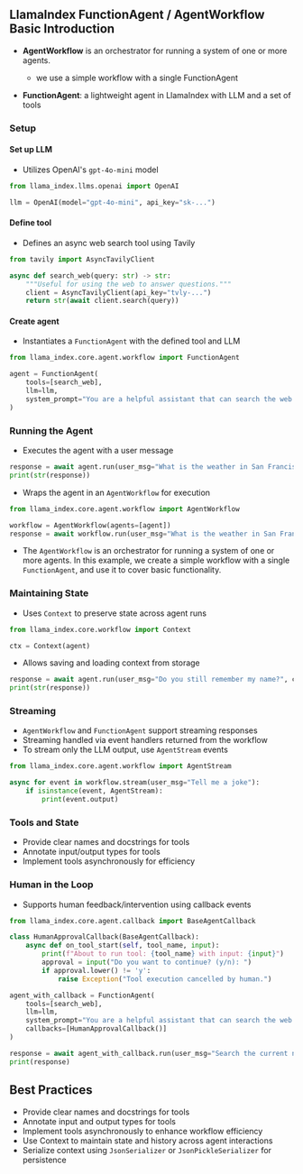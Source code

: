 
## LlamaIndex FunctionAgent / AgentWorkflow Basic Introduction

- **AgentWorkflow** is an orchestrator for running a system of one or more agents. 
    - we use a simple workflow with a single FunctionAgent 

- **FunctionAgent**: a lightweight agent in LlamaIndex with LLM and a set of tools


### Setup

#### Set up LLM

* Utilizes OpenAI's `gpt-4o-mini` model

```python
from llama_index.llms.openai import OpenAI

llm = OpenAI(model="gpt-4o-mini", api_key="sk-...")
```

#### Define tool

* Defines an async web search tool using Tavily

```python
from tavily import AsyncTavilyClient

async def search_web(query: str) -> str:
    """Useful for using the web to answer questions."""
    client = AsyncTavilyClient(api_key="tvly-...")
    return str(await client.search(query))
```

#### Create agent

* Instantiates a `FunctionAgent` with the defined tool and LLM

```python
from llama_index.core.agent.workflow import FunctionAgent

agent = FunctionAgent(
    tools=[search_web],
    llm=llm,
    system_prompt="You are a helpful assistant that can search the web for information."
)
```

### Running the Agent

* Executes the agent with a user message

```python
response = await agent.run(user_msg="What is the weather in San Francisco?")
print(str(response))
```

* Wraps the agent in an `AgentWorkflow` for execution

```python
from llama_index.core.agent.workflow import AgentWorkflow

workflow = AgentWorkflow(agents=[agent])
response = await workflow.run(user_msg="What is the weather in San Francisco?")
```

* The `AgentWorkflow` is an orchestrator for running a system of one or more agents. In this example, we create a simple workflow with a single `FunctionAgent`, and use it to cover basic functionality.

### Maintaining State

* Uses `Context` to preserve state across agent runs

```python
from llama_index.core.workflow import Context

ctx = Context(agent)
```

<!-- * Runs the agent with context to maintain conversation history

```python
response = await agent.run(user_msg="My name is Logan, nice to meet you!", ctx=ctx)
print(str(response))

response = await agent.run(user_msg="What is my name?", ctx=ctx)
print(str(response))
```

* Serializes and deserializes context using `JsonSerializer` or `JsonPickleSerializer`

```python
from llama_index.core.workflow import JsonPickleSerializer, JsonSerializer

ctx_dict = ctx.to_dict(serializer=JsonSerializer())
restored_ctx = Context.from_dict(agent, ctx_dict, serializer=JsonSerializer())
``` -->

* Allows saving and loading context from storage

```python
response = await agent.run(user_msg="Do you still remember my name?", ctx=restored_ctx)
print(str(response))
```

### Streaming

* `AgentWorkflow` and `FunctionAgent` support streaming responses
* Streaming handled via event handlers returned from the workflow
* To stream only the LLM output, use `AgentStream` events

```python
from llama_index.core.agent.workflow import AgentStream

async for event in workflow.stream(user_msg="Tell me a joke"):
    if isinstance(event, AgentStream):
        print(event.output)
```

### Tools and State

* Provide clear names and docstrings for tools
* Annotate input/output types for tools
* Implement tools asynchronously for efficiency

### Human in the Loop

* Supports human feedback/intervention using callback events

```python
from llama_index.core.agent.callback import BaseAgentCallback

class HumanApprovalCallback(BaseAgentCallback):
    async def on_tool_start(self, tool_name, input):
        print(f"About to run tool: {tool_name} with input: {input}")
        approval = input("Do you want to continue? (y/n): ")
        if approval.lower() != 'y':
            raise Exception("Tool execution cancelled by human.")

agent_with_callback = FunctionAgent(
    tools=[search_web],
    llm=llm,
    system_prompt="You are a helpful assistant that can search the web for information.",
    callbacks=[HumanApprovalCallback()]
)

response = await agent_with_callback.run(user_msg="Search the current news")
print(response)
```

## Best Practices

* Provide clear names and docstrings for tools
* Annotate input and output types for tools
* Implement tools asynchronously to enhance workflow efficiency
* Use Context to maintain state and history across agent interactions
* Serialize context using `JsonSerializer` or `JsonPickleSerializer` for persistence
